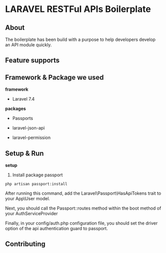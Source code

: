 # LARAVEL RESTFul APIs Boilerplate

## About

The boilerplate has been build with a purpose to help developers develop an API module quickly.

## Feature supports


## Framework & Package we used

**framework**

- Laravel 7.4

**packages**

- Passports

- laravel-json-api

- laravel-permission


## Setup & Run

**setup**

1. Install package passport 

```
php artisan passport:install

```

After running this command, add the Laravel\Passport\HasApiTokens trait to your App\User model.

Next, you should call the Passport::routes method within the boot method of your AuthServiceProvider

Finally, in your config/auth.php configuration file, you should set the driver option of the api authentication guard to passport.


## Contributing